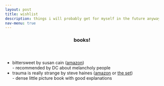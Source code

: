 ```yaml
---
layout: post
title: wishlist
description: things i will probably get for myself in the future anyways
nav-menu: true
---
```


<section id="one">
  <div class="inner">
    <header class="major">
      <h3>books!</h3>
    </header>
    <ul>
      <li>bittersweet by susan cain
        (<a href="https://a.co/d/6EhQag0">amazon</a>)</li> - recommended by DC about melancholy people
      <li>trauma is really strange by steve haines 
        (<a href="https://a.co/d/2GnaK55">amazon</a> or
        <a href="https://a.co/d/75mSZQj">the set</a>)</li> - dense little picture book with good explanations
    </ul>
  </div>
</section>
